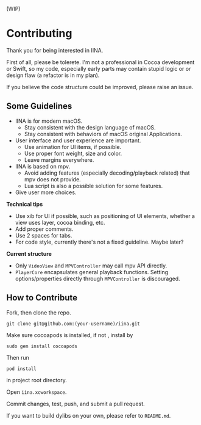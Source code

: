 (WIP)

# Contributing

Thank you for being interested in IINA.

First of all, please be tolerete. I'm not a professional in Cocoa development or Swift, so my code, especially early parts may contain stupid logic or or design flaw (a refactor is in my plan).

If you believe the code structure could be improved, please raise an issue.

## Some Guidelines

- IINA is for modern macOS.
  - Stay consistent with the design language of macOS.
  - Stay consistent with behaviors of macOS original Applications.
- User interface and user experience are important.
  - Use animation for UI items, if possible.
  - Use proper font weight, size and color.
  - Leave margins everywhere.
- IINA is based on mpv.
  - Avoid adding features (especially decoding/playback related) that mpv does not provide.
  - Lua script is also a possible solution for some features.
- Give user more choices.

**Technical tips**

- Use xib for UI if possible, such as positioning of UI elements, whether a view uses layer, cocoa binding, etc.
- Add proper comments.
- Use 2 spaces for tabs.
- For code style, currently there's not a fixed guideline. Maybe later?

**Current structure**

- Only `VideoView` and `MPVController` may call mpv API directly.
- `PlayerCore` encapsulates general playback functions. Setting options/properties directly through `MPVController` is discouraged.


## How to Contribute

Fork, then clone the repo.
```
git clone git@github.com:(your-username)/iina.git
```

Make sure cocoapods is installed, if not , install by
```
sudo gem install cocoapods
```
Then run
```
pod install
```
in project root directory.

Open `iina.xcworkspace`.

Commit changes, test, push, and submit a pull request.

If you want to build dylibs on your own, please refer to `README.md`.

